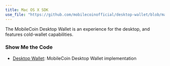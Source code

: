 ```yaml
---
title: Mac OS X SDK
use_file: "https://github.com/mobilecoinofficial/desktop-wallet/blob/main/README.md"
---
```


The MobileCoin Desktop Wallet is an experience for the desktop, and features cold-wallet capabilities.

### Show Me the Code

* [Desktop Wallet](https://github.com/mobilecoinofficial/desktop-wallet): MobileCoin Desktop Wallet implementation
